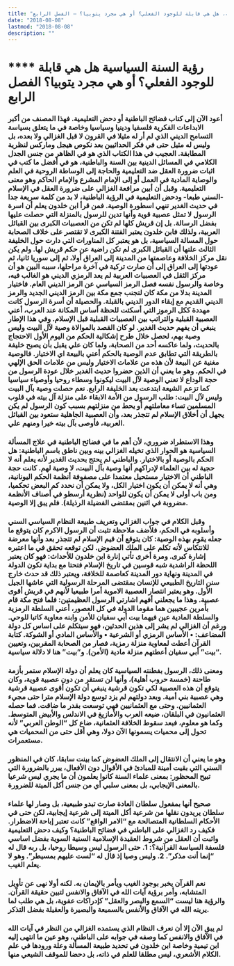 ```yaml
---
title: "رؤية السنة السياسية، هل هي قابلة للوجود الفعلي؟ أو هي مجرد يتوبيا؟ – الفصل الرابع"
date: "2018-08-08"
lastmod: "2018-08-08"
description: ""
---
```

# **** **رؤية السنة السياسية هل هي قابلة للوجود الفعلي؟ أو هي مجرد يتوبيا؟ الفصل الرابع**

### أعود الآن إلى كتاب فضائح الباطنية أو دحض التعليمية. فهذا المصنف من أكبر الابداعات الفكرية فلسفيا ودينيا وسياسيا وخاصة في ما يتعلق بسياسة التسامح الديني الذي لم أر له مثيلا في القرون لا قبل الغزالي ولا بعده، بل وليس له مثيل حتى في فكر الحداثيين بعد نكوص هيجل وماركس لنظرية المطابقة. العجيب في هذا الكتاب الذي هو في الظاهر من جنس الجدل الكلامي في المسائل الدينية بين السنة والباطنية، هو في أفضل ما كتب في اثبات ضرورة العقل ضد التعليمية والحاجة إلى الوساطة الروحية في العلم والوصاية المادية في العمل أو إلى الإمام المشرع والإمام الحاكم وهو معنى التعليمية. وقبل أن أبين مرافعة الغزالي على ضرورة العقل في الإسلام -السني طبعا- ودحض التعليمية في الرؤية الباطنية، لا بد من كلمة سريعة جدا في حديث الغدير تنهي اسطورة الوصية. فمن قرأ ابن خلدون يعلم أن اسرة الرسول لا تمثل عصبية قوية وأنها تدين للرسول بالمنزلة التي حصلت عليها بفضل الرسالة. بل إن قريش كلها لم تكن من العصبيات الكبرى بين القبائل العربية، ولذلك فابن خلدون يعتبر الفتنة الكبرى لا تقتصر على خلاف الصحابة حول المسالة السياسية، بل هو يعتبر كل المناورات التي دارت حول الخليفة الثالث علتها أن القبائل الكبرى لم تكن راضية عن حكم قريش لها. ولم يكن نقل مركز الخلافة وعاصمتها من المدينة إلى العراق أولا، ثم إلى سوريا ثانيا، ثم عودتها إلى العراق إلى أن صارت تركية في آخرة مراحلها، سببه البين هو أن مركز الثقل في العصبيات العربية لم يعد الرمزي الديني هو الغالب فيه، وخاصة والرسول نفسه فصل الرمز السياسي عن الرمز الديني العام. فاختيار المدينة بدلا من مكة كان لتجنب جمع مكة بين الرمز الديني الجديد والرمز الديني القديم مع إبقاء الدور الديني بالقبلة. والحصيلة أن أسرة الرسول كانت مهددة ككل الرموز التي أسكتت للحظة أساس المكانة عند العرب، أعني العصبية القبلية والتراتب بين العصبيات القبلية قبل الإسلام. وفي هذا الإطار ينبغي أن يفهم حديث الغدير. لو كان القصد بالموالاة وصية لآل البيت وليس وصية بهم، لحصل خلال طرح إشكالية الحكم من اليوم الأول الاحتجاج بالحديث، ولما عاكسه أحد من الصحابة، ولما كان علي يقبل بأن يصبح خليفة بالطريقة التي تطابق عدم الوصية بالحكم أعني بالبيعة اي الاختيار. فالوصية مغنية عن البيعة لأن هذه من علامات الاختيار وليس من علامات الحق الإلهي في الحكم. وهو ما يعني أن الذين حضروا حديث الغدير خلال عودة الرسول من حجة الوداع لا تعني الوصية لآل البيت ليكونوا وسطاء روحيا وأوصياء سياسيا كما تزعم الشيعة ابتدعت بعد الخليفة الرابع. نعم حصلت وصية بآل البيت وليس لآل البيت: طلب الرسول من الأمة الابقاء على منزلة آل بيته في قلوب المسلمين تساء معاملتهم أو يحط من منزلتهم بسبب كون الرسول لم يكن يجهل أن أخلاق الإسلام لم تتجذر بعد، وأن العصبية الجاهلية ستعود بين القبائل العربية، فأوصى بآل بيته خيرا ومنهم علي.

### وهذا الاستطراد ضروري، لأن أهم ما في فضائح الباطنية في علاج المسألة السياسية هو الحوار الذي تخيله الغزالي بينه وبين ناطق باسم الباطنية: هل الحكم بالوصية أو بالاختيار. والباطني لم يحتج بحديث الغدير لأنه يعلم أنه لا حجية له بين العلماء لإدراكهم أنها وصية بآل البيت، لا وصية لهم. كانت حجة الباطني أن الاختيار مستحيل معتمدا على مصفوفة أنظمة الحكم اليونانية، وهي أنه لا يمكن أن يكون اختيار الكل، ولا يمكن أن نحدد كم البعض تحكميا، ومن باب أولى لا يمكن أن يكون للواحد (نظرية أرسطو في أصناف الأنظمة مضروبة في اثنين بمقتضى الفضيلة الرذيلة). فلم يبق إلا الوصية.

### وقبل الكلام في جواب الغزالي وتعريف طبيعة النظام السياسي السني وأسلوبه في الحكم، فلأضف ملاحظة تثبت أن الرسول الاكرم كان يتوقع ما جعله يقوم بهذه الوصية: كان يتوقع أن قيم الإسلام لم تتجذر بعد وأنها معرضة للانتكاس لأنه تكلم على الملك العضوض. لكن توقعه تحقق في ما اعتبره إشارة كبرى. ومرة أخرى تأتي إنارة ابن خلدون للأحداث: فهو كان يعتبر اللحظة الراشدية شبه قوسين في تاريخ الإسلام فتحتا مع بداية تكون الدولة في المدينة ونهاية دور المدينة كعاصمة للخلافة، ويعتبر ذلك قد حدث خارج سنن التاريخ الطبيعي للإنسان بمقتضى المرحلة الرسولية التي عاشها الجيل الأول. وهو يعتبر انتصار العصبية الاموية أمرا طبيعيا لأنهم في قريش أقوى عصبية. وهذا ما يجعلني أفهم اشارتي الرسول العظيمتين: فلما فتح مكة قام بأمرين عجيبين هما مقوما الدولة في كل العصور، أعني السلطة الرمزية والسلطة المادية عين فيهما بيت أبي سفيان للأمن وابنه معاوية كاتبا للوحي. ورغم أن الغزالي لم يشر إلى هذين الحدثين، فهو سيتكلم على اساس كل دولة المضاعف: • الأساس الرمزي أو الشرعية • والأساس المادي أو الشوكة. كتابة القرآن أعطت لمعاوية منزلة رمزية، فصار من الصحابة المقربين، وتعيين “بيت” أبي سفيان أعطتهم منزلة مادية (الأمن). و”بيت” هنا لا دلالة سياسية.

### ومعنى ذلك، الرسول بفطنته السياسية كان يعلم أن دولة الإسلام ستمر بأزمة طاحنة (خمسة حروب أهلية)، وأنها لن تستقر من دون عصبية قوية، وكان يتوقع أن هذه العصبية لكي تكون قرشية ينبغي أن تكون أقوى عصبية قرشية وهي عصبية بني أمية. وبعد دولتهم لم يزد توسع دولة الإسلام مترا حتى مجيء العثمانيين. وحتى مع العثمانيين فهي توسعت بقدر ما ضاقت. فما حصله العثمانيون في البلقان، ضيعه العرب والأمازيغ في الاندلس والأبيض المتوسط. وكما هو معلوم، فبعد سقوط الخلافة العثمانية، ضاع كل “الوطن العربي” لأنه تحول إلى محميات يسمونها الآن دولا، وهي أقل حتى من المحميات هي مستعمرات.

### وهو ما يعني أن الانتقال إلى الملك العضوض كما بينت سابقا، كان في المنظور السني التي بقيت أمينة للمبادئ في الأقوال دون الأفعال، يبرر بالضرورة التي تبيح المحظور: بمعنى علماء السنة كانوا يعلمون أن ما يجري ليس شرعيا بالمعنى الإيجابي، بل بمعنى سلبي أي من جنس أكل الميتة للضرورة.

### صحيح أنها بمفعول سلطان العادة صارت تبدو طبيعية، بل وصار لها علماء سلطان يريدون نقلها من شرعية أكل الميتة إلى شرعية إيجابية، لكن حتى في الأحكام السلطانية المتصالحة مع “الامر الواقع” كانت تعتبر إباحة الاضطرار. فكيف رد الغزالي على الباطني في فضائح الباطنية؟ وكيف دحض التعليمية واثبت أن العقل من شروط العقيدة الإسلامية السنية السوية بفضل اساسي فلسفة السياسة القرآنية؟: 1. حتى الرسول ليس وسيطا روحيا، بل ربه قال له “إنما أنت مذكر”. 2. وليس وصيا إذ قال له “لست عليهم بمسيطر”. وهو لا يعلم الغيب.

### نعم القرآن يخبر بوجود الغيب ويأمر بالإيمان به. لكنه أولا نهى عن تأويل المتشابه، وأمر برؤية آيات الله في الآفاق والانفس لتبين حقيقة القرآن. والرؤية هنا ليست “السمع والبصر والعقل” كإدراكات عفوية، بل هي طلب لما يرينه الله في الآفاق والأنفس بالسميعة والبصيرة والعقيلة بفضل التذكر.

### لم يبق الآن إلا أن نعرف النظام الذي يستمده الغزالي من النظر في آيات الله في الآفاق والانفس كما وصفه في جوابه على الباطني، وهو عين ما انتهى إليه ابن تيمية وخاصة ابن خلدون في تحديد طبيعة المسألة وعلة ورودها في علم الكلام الأشعري، ليس مطلقا للعلم في ذاته، بل دحضا للموقف الشيعي منها.

###